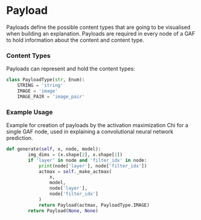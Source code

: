 # Payload

Payloads define the possible content types that are going to be visualised when building an explanation. 
Payloads are required in every node of a GAF to hold information about the content and content type.

### Content Types

Payloads can represent and hold the content types:

```python
class PayloadType(str, Enum):
    STRING = 'string'
    IMAGE = 'image'
    IMAGE_PAIR = 'image_pair'
```

### Example Usage

Example for creation of payloads by the activation maximization Chi for a single GAF node, 
used in explaining a convolutional neural network prediction.

```python
def generate(self, x, node, model):
        img_dims = (x.shape[2], x.shape[1])
        if 'layer' in node and 'filter_idx' in node:
            print(node['layer'], node['filter_idx'])
            actmax = self._make_actmax(
                x,
                model,
                node['layer'],
                node['filter_idx']
            )
            return Payload(actmax, PayloadType.IMAGE)
        return Payload(None, None)

```